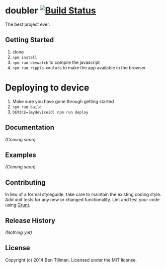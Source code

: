 # doubler [![Build Status](https://secure.travis-ci.org/warp/doubler.png?branch=master)](http://travis-ci.org/warp/doubler)

The best project ever.

## Getting Started

1. clone
2. `npm install`
3. `npm run devwatch` to compile the javascript
4. `npm run ripple-emulate` to make the app available in the browser

# Deploying to device

1. Make sure you have gone through getting started
2. `npm run build`
3. `DEVICE=[mydeviceid] npm run deploy`

## Documentation
_(Coming soon)_

## Examples
_(Coming soon)_

## Contributing
In lieu of a formal styleguide, take care to maintain the existing coding style. Add unit tests for any new or changed functionality. Lint and test your code using [Grunt](http://gruntjs.com/).

## Release History
_(Nothing yet)_

## License
Copyright (c) 2014 Ben Tillman. Licensed under the MIT license.
